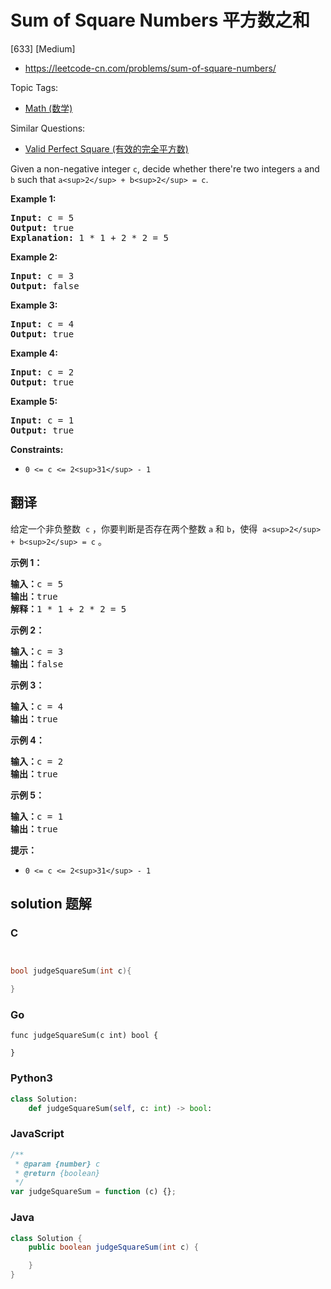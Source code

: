 # Sum of Square Numbers 平方数之和

[633] [Medium]

- https://leetcode-cn.com/problems/sum-of-square-numbers/

Topic Tags:

- [Math (数学)](https://leetcode-cn.com/tag/math/)

Similar Questions:

- [Valid Perfect Square (有效的完全平方数)](https://leetcode-cn.com/problems/valid-perfect-square/)

Given a non-negative integer `c`, decide whether there're two integers `a` and `b` such that `a<sup>2</sup> + b<sup>2</sup> = c`.

**Example 1:**

<pre><strong>Input:</strong> c = 5
<strong>Output:</strong> true
<strong>Explanation:</strong> 1 * 1 + 2 * 2 = 5
</pre>

**Example 2:**

<pre><strong>Input:</strong> c = 3
<strong>Output:</strong> false
</pre>

**Example 3:**

<pre><strong>Input:</strong> c = 4
<strong>Output:</strong> true
</pre>

**Example 4:**

<pre><strong>Input:</strong> c = 2
<strong>Output:</strong> true
</pre>

**Example 5:**

<pre><strong>Input:</strong> c = 1
<strong>Output:</strong> true
</pre>

**Constraints:**

- `0 <= c <= 2<sup>31</sup> - 1`

## 翻译

给定一个非负整数  `c` ，你要判断是否存在两个整数 `a` 和 `b`，使得  `a<sup>2</sup> + b<sup>2</sup> = c` 。

**示例 1：**

<pre><strong>输入：</strong>c = 5
<strong>输出：</strong>true
<strong>解释：</strong>1 * 1 + 2 * 2 = 5
</pre>

**示例 2：**

<pre><strong>输入：</strong>c = 3
<strong>输出：</strong>false
</pre>

**示例 3：**

<pre><strong>输入：</strong>c = 4
<strong>输出：</strong>true
</pre>

**示例 4：**

<pre><strong>输入：</strong>c = 2
<strong>输出：</strong>true
</pre>

**示例 5：**

<pre><strong>输入：</strong>c = 1
<strong>输出：</strong>true</pre>

**提示：**

- `0 <= c <= 2<sup>31</sup> - 1`

## solution 题解

### C

```c


bool judgeSquareSum(int c){

}
```

### Go

```golang
func judgeSquareSum(c int) bool {

}
```

### Python3

```python
class Solution:
    def judgeSquareSum(self, c: int) -> bool:
```

### JavaScript

```javascript
/**
 * @param {number} c
 * @return {boolean}
 */
var judgeSquareSum = function (c) {};
```

### Java

```java
class Solution {
    public boolean judgeSquareSum(int c) {

    }
}
```
